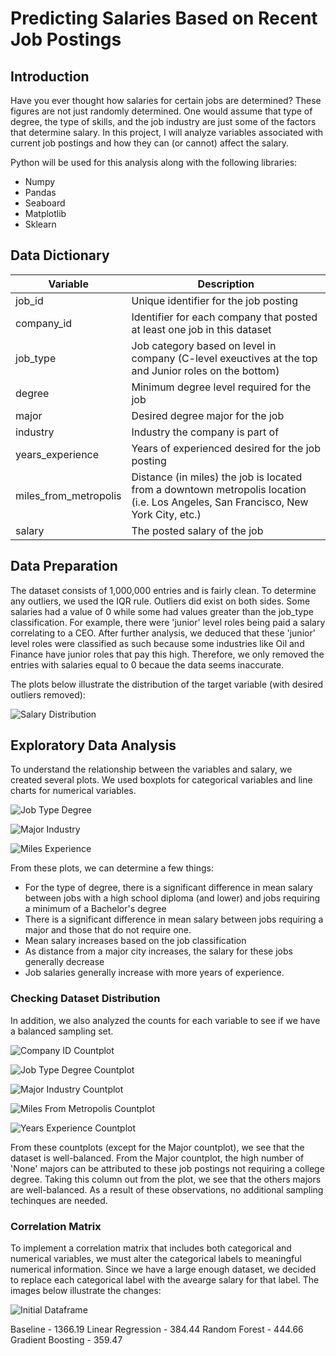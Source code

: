 # Predicting Salaries Based on Recent Job Postings

## Introduction
Have you ever thought how salaries for certain jobs are determined?  These figures are not just randomly determined.  One would assume that type of degree, the type of skills, and the job industry are just some of the factors that determine salary.  In this project, I will analyze variables associated with current job postings and how they can (or cannot) affect the salary.

Python will be used for this analysis along with the following libraries:
- Numpy
- Pandas
- Seaboard
- Matplotlib
- Sklearn

## Data Dictionary
| Variable | Description |
| -------- | ----------- |
| job_id | Unique identifier for the job posting |
| company_id | Identifier for each company that posted at least one job in this dataset |
| job_type | Job category based on level in company (C-level exeuctives at the top and Junior roles on the bottom) |
| degree | Minimum degree level required for the job |
| major | Desired degree major for the job |
| industry | Industry the company is part of |
| years_experience | Years of experienced desired for the job posting |
| miles_from_metropolis | Distance (in miles) the job is located from a downtown metropolis location (i.e. Los Angeles, San Francisco, New York City, etc.) |
| salary | The posted salary of the job |

## Data Preparation
The dataset consists of 1,000,000 entries and is fairly clean.  To determine any outliers, we used the IQR rule.  Outliers did exist on both sides.  Some salaries had a value of 0 while some had values greater than the job_type classification.  For example, there were 'junior' level roles being paid a salary correlating to a CEO.  After further analysis, we deduced that these 'junior' level roles were classified as such because some industries like Oil and Finance have junior roles that pay this high. Therefore, we only removed the entries with salaries equal to 0 becaue the data seems inaccurate.

The plots below illustrate the distribution of the target variable (with desired outliers removed):  

![Salary Distribution](https://user-images.githubusercontent.com/60159655/85882437-1d218400-b794-11ea-84af-44afb11f5abe.png)

## Exploratory Data Analysis
To understand the relationship between the variables and salary, we created several plots.  We used boxplots for categorical variables and line charts for numerical variables.

![Job Type Degree](https://user-images.githubusercontent.com/60159655/85888080-bdc87180-b79d-11ea-8851-73b7f6aace30.png)

![Major Industry](https://user-images.githubusercontent.com/60159655/85888197-f49e8780-b79d-11ea-9a9f-c190ae0c2943.png)

![Miles Experience](https://user-images.githubusercontent.com/60159655/85888643-d71ded80-b79e-11ea-883e-04d103ec0191.png)

From these plots, we can determine a few things:
- For the type of degree, there is a significant difference in mean salary between jobs with a high school diploma (and lower) and jobs requiring a minimum of a Bachelor's degree
- There is a significant difference in mean salary between jobs requiring a major and those that do not require one.
- Mean salary increases based on the job classification
- As distance from a major city increases, the salary for these jobs generally decrease
- Job salaries generally increase with more years of experience. 

### Checking Dataset Distribution
In addition, we also analyzed the counts for each variable to see if we have a balanced sampling set.

![Company ID Countplot](https://user-images.githubusercontent.com/60159655/85899727-5ddcc580-b7b3-11ea-9d98-6b6b93956acb.png)

![Job Type Degree Countplot](https://user-images.githubusercontent.com/60159655/85901493-d8f3ab00-b7b6-11ea-8f93-50e97f6f3813.png)

![Major Industry Countplot](https://user-images.githubusercontent.com/60159655/85901592-04769580-b7b7-11ea-88a3-646c7215939f.png)

![Miles From Metropolis Countplot](https://user-images.githubusercontent.com/60159655/85901753-55868980-b7b7-11ea-9d90-dca09dc036b3.png)

![Years Experience Countplot](https://user-images.githubusercontent.com/60159655/85901825-77800c00-b7b7-11ea-83d4-8cc5650b9c10.png)

From these countplots (except for the Major countplot), we see that the dataset is well-balanced.  From the Major countplot, the high number of 'None' majors can be attributed to these job postings not requiring a college degree.  Taking this column out from the plot, we see that the others majors are well-balanced.  As a result of these observations, no additional sampling techinques are needed.

### Correlation Matrix
To implement a correlation matrix that includes both categorical and numerical variables, we must alter the categorical labels to meaningful numerical information.  Since we have a large enough dataset, we decided to replace each categorical label with the avearge salary for that label.  The images below illustrate the changes:

![Initial Dataframe](https://user-images.githubusercontent.com/60159655/85904045-afd61900-b7bc-11ea-9260-deafc552c079.png)






Baseline - 1366.19
Linear Regression - 384.44
Random Forest - 444.66
Gradient Boosting - 359.47
